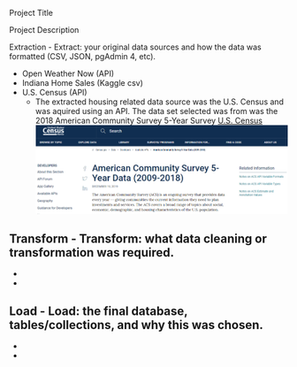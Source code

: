Project Title

Project Description

Extraction  - Extract: your original data sources and how the data was formatted (CSV, JSON, pgAdmin 4, etc).
- Open Weather Now (API)
- Indiana Home Sales (Kaggle csv)
- U.S. Census (API)
    - The extracted housing related data source was the U.S. Census and was aquired using an API. The data set selected was from was the 2018 American Community Survey 5-Year Survey [U.S. Census](https://api.census.gov/data/2018/acs/acs5/variables.html)
    ![ACS_Screen_Shot.png](ACS_Screen_Shot.png)

Transform  - Transform: what data cleaning or transformation was required.
-
-
-

Load  - Load: the final database, tables/collections, and why this was chosen.
-
-
-








